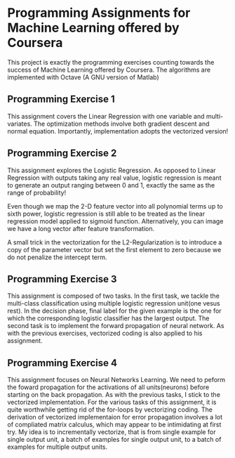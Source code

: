 # Programming Assignments for Machine Learning offered by Coursera                                         
This project is exactly the programming exercises counting towards the success of Machine Learning offered by Coursera.
The algorithms are implemented with Octave (A GNU version of Matlab)
## Programming Exercise 1
This assignment covers the Linear Regression with one variable and multi-variates. The optimization methods involve both gradient descent and normal equation. Importantly, implementation adopts the vectorized version!
## Programming Exercise 2
This assignment explores the Logistic Regression. As opposed to Linear Regression with outputs taking any real value, logistic regression is meant to generate an output ranging between 0 and 1, exactly the same as the range of probability!

Even though we map the 2-D feature vector into all polynomial terms up to sixth power, logistic regression is still able to be treated as the linear regression model applied to sigmoid function. Alternatively, you can image we have a long vector after feature transformation.

A small trick in the vectorization for the L2-Regularization is to introduce a copy of the parameter vector but set the first element to zero because we do not penalize the intercept term.

## Programming Exercise 3
This assignment is composed of two tasks. In the first task, we tackle the multi-class classification using multiple logistic regression unit(one vesus rest). In the decision phase, final label for the given example is the one for which the corresponding logistic classifier has the largest output. The second task is to implement the forward propagation of neural network. As with the previous exercises, vectorized coding is also applied to his assignment. 

## Programming Exercise 4
This assignment focuses on Neural Networks Learning. We need to peform the foward propagation for the activations of all units(neurons) before starting on the back propagation. As with the previous tasks, I stick to the vectorized implementation. For the various tasks of this assignment, it is quite worthwhile getting rid of the for-loops by vectorizing coding. The derivation of vectorized implementaion for error propagation involves a lot of compliated matrix calculus, which may appear to be intimidating at first try. My idea is to incrementally vectorize, that is from single example for single output unit, a batch of examples for single output unit, to a batch of examples for multiple output units.  

